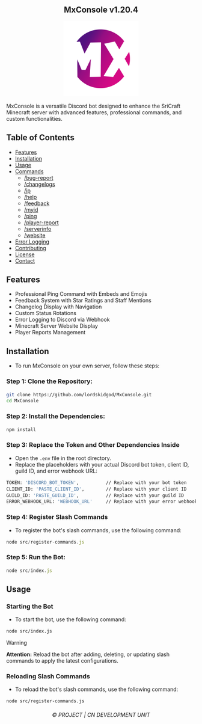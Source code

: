 <h2 align="center">
    MxConsole v1.20.4
</h2>

<p align="center">
    <img src="MxConsole2.png" alt="MxConsole Logo" width="200"/>
</p>

MxConsole is a versatile Discord bot designed to enhance the SriCraft Minecraft server with advanced features, professional commands, and custom functionalities.

## Table of Contents

- [Features](#features)
- [Installation](#installation)
- [Usage](#usage)
- [Commands](#commands)
  - [/bug-report](#bug-report)
  - [/changelogs](#changelogs)
  - [/ip](#ip)
  - [/help](#help)
  - [/feedback](#feedback)
  - [/myid](#myid)
  - [/ping](#ping)
  - [/player-report](#player-report)
  - [/serverinfo](#serverinfo)
  - [/website](#website)
- [Error Logging](#error-logging)
- [Contributing](#contributing)
- [License](#license)
- [Contact](#contact)

## Features

- Professional Ping Command with Embeds and Emojis
- Feedback System with Star Ratings and Staff Mentions
- Changelog Display with Navigation
- Custom Status Rotations
- Error Logging to Discord via Webhook
- Minecraft Server Website Display
- Player Reports Management

## Installation

- To run MxConsole on your own server, follow these steps:

 ### Step 1: Clone the Repository:

 ```sh
 git clone https://github.com/lordskidgod/MxConsole.git
 cd MxConsole
 ```

 ### Step 2: Install the Dependencies:
 ```sh
 npm install
 ```

 ### Step 3: Replace the Token and Other Dependencies Inside
 - Open the `.env` file in the root directory.
 - Replace the placeholders with your actual Discord bot token, client ID, guild ID, and error webhook URL:
  
 ```sh
 TOKEN: 'DISCORD_BOT_TOKEN',          // Replace with your bot token
 CLIENT_ID: 'PASTE_CLIENT_ID',        // Replace with your client ID
 GUILD_ID: 'PASTE_GUILD_ID',          // Replace with your guild ID
 ERROR_WEBHOOK_URL: 'WEBHOOK_URL'     // Replace with your error webhook URL
  ```

  ### Step 4: Register Slash Commands

  - To register the bot's slash commands, use the following command:

  ```js
  node src/register-commands.js
  ```

  ### Step 5: Run the Bot:
   ```js
   node src/index.js
   ```

## Usage

### Starting the Bot

- To start the bot, use the following command:

```sh
node src/index.js
```


> [!WARNING]
> 
> **Attention:** Reload the bot after adding, deleting, or updating slash commands to apply the latest configurations.

### Reloading Slash Commands

- To reload the bot's slash commands, use the following command:

```sh
node src/register-commands.js
```

<h6 align="center">©️ PROJECT | CN DEVELOPMENT UNIT</h6>

